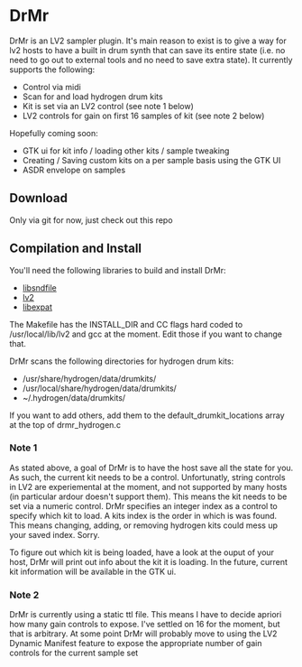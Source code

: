 DrMr
====

DrMr is an LV2 sampler plugin.  It's main reason to exist is to give a way for lv2 hosts to have a built in drum synth that can save its entire state (i.e. no need to go out to external tools and no need to save extra state).  It currently supports the following:

- Control via midi
- Scan for and load hydrogen drum kits
- Kit is set via an LV2 control (see note 1 below)
- LV2 controls for gain on first 16 samples of kit (see note 2 below)

Hopefully coming soon:

- GTK ui for kit info / loading other kits / sample tweaking
- Creating / Saving custom kits on a per sample basis using the GTK UI
- ASDR envelope on samples

Download
--------
Only via git for now, just check out this repo

Compilation and Install
-----------------------
You'll need the following libraries to build and install DrMr:

- [libsndfile](http://www.mega-nerd.com/libsndfile/)
- [lv2](http://lv2plug.in/)
- [libexpat](http://expat.sourceforge.net)

The Makefile has the INSTALL_DIR and CC flags hard coded to /usr/local/lib/lv2 and gcc at the moment.  Edit those if you want to change that.

DrMr scans the following directories for hydrogen drum kits:

- /usr/share/hydrogen/data/drumkits/
- /usr/local/share/hydrogen/data/drumkits/
- ~/.hydrogen/data/drumkits/

If you want to add others, add them to the default_drumkit_locations array at the top of drmr_hydrogen.c

### Note 1
As stated above, a goal of DrMr is to have the host save all the state for you.  As such, the current kit needs to be a control.  Unfortunatly, string controls in LV2 are experiemental at the moment, and not supported by many hosts (in particular ardour doesn't support them).  This means the kit needs to be set via a numeric control.  DrMr specifies an integer index as a control to specify which kit to load.  A kits index is the order in which is was found.  This means changing, adding, or removing hydrogen kits could mess up your saved index.  Sorry.

To figure out which kit is being loaded, have a look at the ouput of your host, DrMr will print out info about the kit it is loading.  In the future, current kit information will be available in the GTK ui.

### Note 2
DrMr is currently using a static ttl file.  This means I have to decide apriori how many gain controls to expose.  I've settled on 16 for the moment, but that is arbitrary.  At some point DrMr will probably move to using the LV2 Dynamic Manifest feature to expose the appropriate number of gain controls for the current sample set